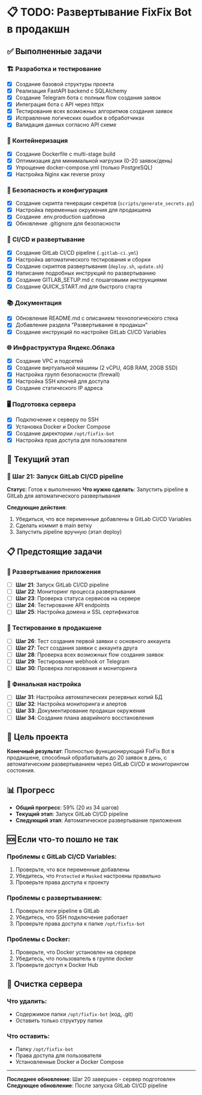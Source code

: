 # 📋 TODO: Развертывание FixFix Bot в продакшн

## ✅ Выполненные задачи

### 🏗️ Разработка и тестирование
- [x] Создание базовой структуры проекта
- [x] Реализация FastAPI backend с SQLAlchemy
- [x] Создание Telegram бота с полным flow создания заявок
- [x] Интеграция бота с API через httpx
- [x] Тестирование всех возможных алгоритмов создания заявок
- [x] Исправление логических ошибок в обработчиках
- [x] Валидация данных согласно API схеме

### 🐳 Контейнеризация
- [x] Создание Dockerfile с multi-stage build
- [x] Оптимизация для минимальной нагрузки (0-20 заявок/день)
- [x] Упрощение docker-compose.yml (только PostgreSQL)
- [x] Настройка Nginx как reverse proxy

### 🔐 Безопасность и конфигурация
- [x] Создание скрипта генерации секретов (`scripts/generate_secrets.py`)
- [x] Настройка переменных окружения для продакшена
- [x] Создание .env.production шаблона
- [x] Обновление .gitignore для безопасности

### 🚀 CI/CD и развертывание
- [x] Создание GitLab CI/CD pipeline (`.gitlab-ci.yml`)
- [x] Настройка автоматического тестирования и сборки
- [x] Создание скриптов развертывания (`deploy.sh`, `update.sh`)
- [x] Написание подробных инструкций по развертыванию
- [x] Создание GITLAB_SETUP.md с пошаговыми инструкциями
- [x] Создание QUICK_START.md для быстрого старта

### 📚 Документация
- [x] Обновление README.md с описанием технологического стека
- [x] Добавление раздела "Развертывание в продакшн"
- [x] Создание инструкций по настройке GitLab CI/CD Variables

### 🌐 Инфраструктура Яндекс.Облака
- [x] Создание VPC и подсетей
- [x] Создание виртуальной машины (2 vCPU, 4GB RAM, 20GB SSD)
- [x] Настройка групп безопасности (firewall)
- [x] Настройка SSH ключей для доступа
- [x] Создание статического IP адреса

### 🖥️ Подготовка сервера
- [x] Подключение к серверу по SSH
- [x] Установка Docker и Docker Compose
- [x] Создание директории `/opt/fixfix-bot`
- [x] Настройка прав доступа для пользователя

## 🔄 Текущий этап

### 🎯 Шаг 21: Запуск GitLab CI/CD pipeline
**Статус**: Готов к выполнению
**Что нужно сделать**: Запустить pipeline в GitLab для автоматического развертывания

**Следующие действия**:
1. Убедиться, что все переменные добавлены в GitLab CI/CD Variables
2. Сделать коммит в main ветку
3. Запустить pipeline вручную (этап deploy)

## 📋 Предстоящие задачи

### 🚀 Развертывание приложения
- [ ] **Шаг 21**: Запуск GitLab CI/CD pipeline
- [ ] **Шаг 22**: Мониторинг процесса развертывания
- [ ] **Шаг 23**: Проверка статуса сервисов на сервере
- [ ] **Шаг 24**: Тестирование API endpoints
- [ ] **Шаг 25**: Настройка домена и SSL сертификатов

### 🧪 Тестирование в продакшене
- [ ] **Шаг 26**: Тест создания первой заявки с основного аккаунта
- [ ] **Шаг 27**: Тест создания заявки с аккаунта друга
- [ ] **Шаг 28**: Проверка всех возможных flow создания заявок
- [ ] **Шаг 29**: Тестирование webhook от Telegram
- [ ] **Шаг 30**: Проверка логирования и мониторинга

### 🔧 Финальная настройка
- [ ] **Шаг 31**: Настройка автоматических резервных копий БД
- [ ] **Шаг 32**: Настройка мониторинга и алертов
- [ ] **Шаг 33**: Документирование продакшн окружения
- [ ] **Шаг 34**: Создание плана аварийного восстановления

## 🎯 Цель проекта

**Конечный результат**: Полностью функционирующий FixFix Bot в продакшене, способный обрабатывать до 20 заявок в день, с автоматическим развертыванием через GitLab CI/CD и мониторингом состояния.

## 📊 Прогресс

- **Общий прогресс**: 59% (20 из 34 шагов)
- **Текущий этап**: Запуск GitLab CI/CD pipeline
- **Следующий этап**: Автоматическое развертывание приложения

## 🆘 Если что-то пошло не так

### Проблемы с GitLab CI/CD Variables:
1. Проверьте, что все переменные добавлены
2. Убедитесь, что `Protected` и `Masked` настроены правильно
3. Проверьте права доступа к проекту

### Проблемы с развертыванием:
1. Проверьте логи pipeline в GitLab
2. Убедитесь, что SSH подключение работает
3. Проверьте права доступа к папке `/opt/fixfix-bot`

### Проблемы с Docker:
1. Проверьте, что Docker установлен на сервере
2. Убедитесь, что пользователь в группе docker
3. Проверьте доступ к Docker Hub

## 🧹 Очистка сервера

### Что удалить:
- Содержимое папки `/opt/fixfix-bot` (код, .git)
- Оставить только структуру папки

### Что оставить:
- Папку `/opt/fixfix-bot`
- Права доступа для пользователя
- Установленные Docker и Docker Compose

---

**Последнее обновление**: Шаг 20 завершен - сервер подготовлен
**Следующее обновление**: После запуска GitLab CI/CD pipeline
